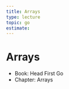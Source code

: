 ```yaml
---
title: Arrays
type: lecture
topic: go
estimate:
---
```


# Arrays

- Book: Head First Go
- Chapter: Arrays
